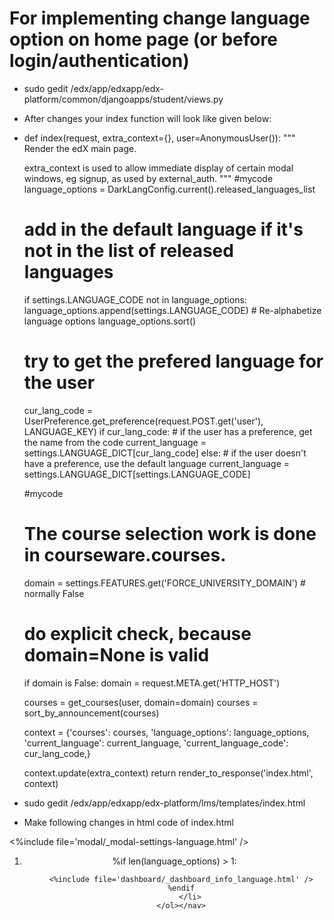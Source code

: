 For implementing change  language option on home page (or before login/authentication)   
=======================================================================================
*  sudo  gedit /edx/app/edxapp/edx-platform/common/djangoapps/student/views.py

*  After  changes your  index function will look like given below:

*  def index(request, extra_context={}, user=AnonymousUser()): 
    """ 
    Render the edX main page. 

    extra_context is used to allow immediate display of certain modal windows, eg signup, 
    as used by external_auth. 
    """ 
     #mycode 
    language_options = DarkLangConfig.current().released_languages_list 

    # add in the default language if it's not in the list of released languages 

    if settings.LANGUAGE_CODE not in language_options: 
        language_options.append(settings.LANGUAGE_CODE) 
        # Re-alphabetize language options 
        language_options.sort() 

    # try to get the prefered language for the user 
    cur_lang_code = UserPreference.get_preference(request.POST.get('user'), LANGUAGE_KEY) 
    if cur_lang_code: 
        # if the user has a preference, get the name from the code 
        current_language = settings.LANGUAGE_DICT[cur_lang_code] 
    else: 
        # if the user doesn't have a preference, use the default language 
        current_language = settings.LANGUAGE_DICT[settings.LANGUAGE_CODE] 
   
    #mycode 



    # The course selection work is done in courseware.courses. 
    domain = settings.FEATURES.get('FORCE_UNIVERSITY_DOMAIN')  # normally False 
    # do explicit check, because domain=None is valid 
    if domain is False: 
        domain = request.META.get('HTTP_HOST') 

    courses = get_courses(user, domain=domain) 
    courses = sort_by_announcement(courses) 

    context = {'courses': courses, 
                'language_options': language_options, 
                'current_language': current_language, 
                'current_language_code': cur_lang_code,} 

    context.update(extra_context) 
    return render_to_response('index.html', context) 
* sudo gedit /edx/app/edxapp/edx-platform/lms/templates/index.html

* Make following  changes in html code of index.html

<%include file='modal/_modal-settings-language.html' /> 

<header class="global" aria-label="${_('Global Navigation')}"> 
        <nav><ol class="right nav-courseware"> 
    <li class="nav-courseware-02"> 
	    %if len(language_options) > 1: 
	   
	    <%include file='dashboard/_dashboard_info_language.html' /> 
	    %endif 
            </li> 
        </ol></nav> 
</header>
 

 <script type="text/javascript"> 
  $(window).load(function() {$('#signup_action').trigger("click");}); 


(function() { 

    $('.message.is-expandable .wrapper-tip').bind('click', toggleExpandMessage); 
     $("#submit-lang").click(function(event, xhr) { 
        event.preventDefault(); 
        $.post('/lang_pref/setlang/', 
            {"language": $('#settings-language-value').val()}) 
        .done( 
            function(data){ 
                // submit form as normal 
                $('.settings-language-form').submit(); 
            } 
        ); 
    }); 
  })(this); 
 

</script>

 
